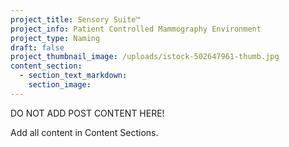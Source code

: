 ```yaml
---
project_title: Sensory Suite™
project_info: Patient Controlled Mammography Environment
project_type: Naming
draft: false
project_thumbnail_image: /uploads/istock-502647961-thumb.jpg
content_section:
  - section_text_markdown:
    section_image:
---
```



DO NOT ADD POST CONTENT HERE!

Add all content in Content Sections.